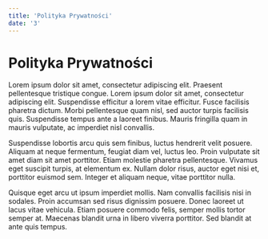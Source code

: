 ```yaml
---
title: 'Polityka Prywatności'
date: '3'
---
```

# Polityka Prywatności
 Lorem ipsum dolor sit amet, consectetur adipiscing elit. Praesent pellentesque tristique congue. Lorem ipsum dolor sit amet, consectetur adipiscing elit. Suspendisse efficitur a lorem vitae efficitur. Fusce facilisis pharetra dictum. Morbi pellentesque quam nisl, sed auctor turpis facilisis quis. Suspendisse tempus ante a laoreet finibus. Mauris fringilla quam in mauris vulputate, ac imperdiet nisl convallis.

Suspendisse lobortis arcu quis sem finibus, luctus hendrerit velit posuere. Aliquam at neque fermentum, feugiat diam vel, luctus leo. Proin vulputate sit amet diam sit amet porttitor. Etiam molestie pharetra pellentesque. Vivamus eget suscipit turpis, at elementum ex. Nullam dolor risus, auctor eget nisi et, porttitor euismod sem. Integer et aliquam neque, vitae porttitor nulla.

Quisque eget arcu ut ipsum imperdiet mollis. Nam convallis facilisis nisi in sodales. Proin accumsan sed risus dignissim posuere. Donec laoreet ut lacus vitae vehicula. Etiam posuere commodo felis, semper mollis tortor semper at. Maecenas blandit urna in libero viverra porttitor. Sed blandit at ante quis tempus. 